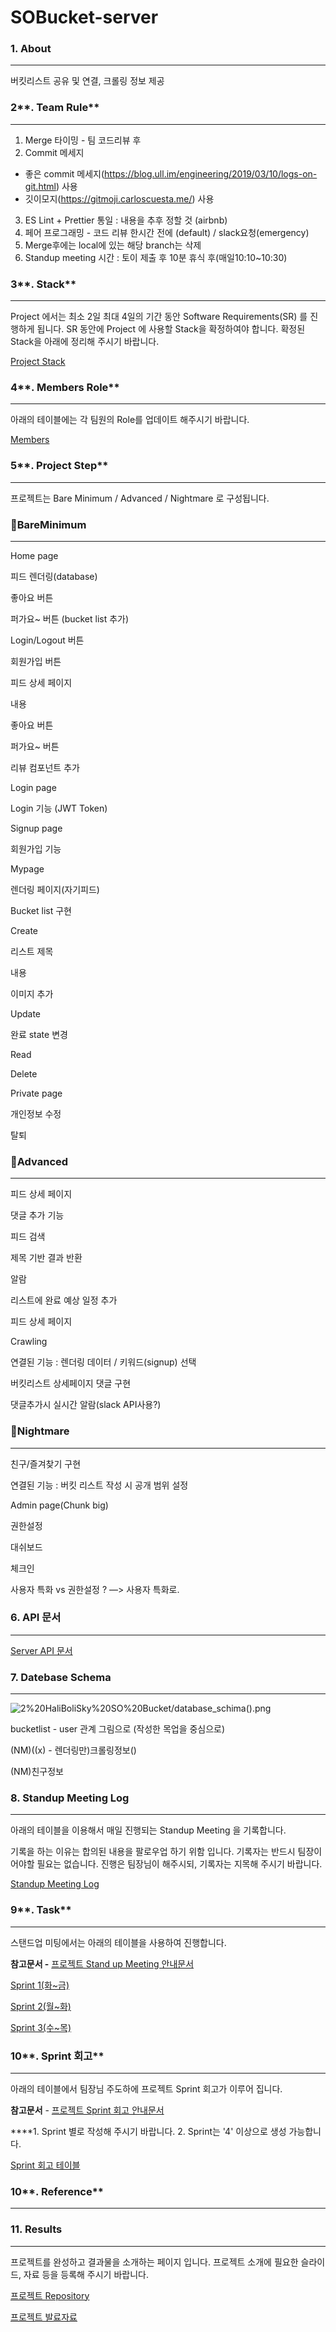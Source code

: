 # SOBucket-server

### **1. About**

---

버킷리스트 공유 및 연결, 크롤링 정보 제공

### 2**. Team Rule**

---

1. Merge 타이밍 - 팀 코드리뷰 후
2. Commit 메세지
 - 좋은 commit 메세지(https://blog.ull.im/engineering/2019/03/10/logs-on-git.html) 사용
 - 깃이모지(https://gitmoji.carloscuesta.me/) 사용
3. ES Lint + Prettier 통일 : 내용을 추후 정할 것 (airbnb)
4. 페어 프로그래밍 - 코드 리뷰 한시간 전에 (default) / slack요청(emergency)
5. Merge후에는 local에 있는 해당 branch는 삭제
6. Standup meeting 시간 : 토이 제출 후 10분 휴식 후(매일10:10~10:30)

### 3**. Stack**

---

Project 에서는 최소 2일 최대 4일의 기간 동안 Software Requirements(SR) 를 진행하게 됩니다. 
SR 동안에 Project 에 사용할 Stack을 확정하여야 합니다. 확정된 Stack을 아래에 정리해 주시기 바랍니다.

[Project Stack](https://www.notion.so/a2841e3948b74f529eeed0a394da073b)

### 4**. Members Role**

---

아래의 테이블에는 각 팀원의 Role를 업데이트 해주시기 바랍니다. 

[Members](https://www.notion.so/3fe89baa2d6a44dcb31bedcecf11bc2a)

### 5**. Project Step**

---

프로젝트는 Bare Minimum / Advanced / Nightmare 로 구성됩니다.

### 🐻BareMinimum

---

Home page

피드 렌더링(database)

좋아요 버튼

퍼가요~ 버튼 (bucket list 추가)

Login/Logout 버튼

회원가입 버튼

피드 상세 페이지

내용

좋아요 버튼

퍼가요~ 버튼

리뷰 컴포넌트 추가

Login page

Login 기능 (JWT Token)

Signup page

회원가입 기능

Mypage

렌더링 페이지(자기피드)

Bucket list 구현

Create

리스트 제목

내용

이미지 추가

Update

완료 state 변경

Read

Delete

Private page

개인정보 수정

탈퇴

### 🐯Advanced

---

피드 상세 페이지

댓글 추가 기능

피드 검색

제목 기반 결과 반환

알람

리스트에 완료 예상 일정 추가

피드 상세 페이지

Crawling 

연결된 기능 : 렌더링 데이터 / 키워드(signup) 선택

버킷리스트 상세페이지 댓글 구현

댓글추가시 실시간 알람(slack API사용?)

### 🦇Nightmare

---

친구/즐겨찾기 구현

연결된 기능 : 버킷 리스트 작성 시 공개 범위 설정

Admin page(Chunk big)

권한설정

대쉬보드

체크인

사용자 특화 vs 권한설정 ? —> 사용자 특화로.

### 6. API 문서

---

[Server API 문서](https://www.notion.so/745af9867f6740078e613d7d54f85420)

### 7. Datebase Schema

---

  

![2%20HaliBoliSky%20SO%20Bucket/database_schima().png](2%20HaliBoliSky%20SO%20Bucket/database_schima().png)

bucketlist - user 관계 그림으로 (작성한 목업을 중심으로)

(NM)((x) - 렌더링만)크롤링정보()

(NM)친구정보

### 8. Standup Meeting Log

---

아래의 테이블을 이용해서 매일 진행되는 Standup Meeting 을 기록합니다. 

기록을 하는 이유는 합의된 내용을 팔로우업 하기 위함 입니다. 
기록자는 반드시 팀장이어야할 필요는 없습니다. 진행은 팀장님이 해주시되, 기록자는 지목해 주시기 바랍니다. 

[Standup Meeting Log](https://www.notion.so/7e75c102527a457a8099024cece35389)

### 9**. Task**

---

스탠드업 미팅에서는 아래의 테이블을 사용하여 진행합니다.

**참고문서 -** [프로젝트 Stand up Meeting 안내문서](https://www.notion.so/codestates/Stand-up-Meeting-0fcccff1667a4a6f92bf879f3e928873)

[Sprint 1(화~금)](https://www.notion.so/1120a59466e1408ebaa652c687807974)

[Sprint 2(월~화)](https://www.notion.so/3511a930c82d4055ba3ad21977e4736e)

[Sprint 3(수~목)](https://www.notion.so/831dd0dbb79d4e87ad1dc66902112f1a)

### 10**. Sprint 회고**

---

아래의 테이블에서 팀장님 주도하에 프로젝트 Sprint 회고가 이루어 집니다.

**참고문서** - [프로젝트 Sprint 회고 안내문서](https://www.notion.so/codestates/Sprint-3671fc16580346b29155541c2d18d616)

****1. Sprint 별로 작성해 주시기 바랍니다. 
2. Sprint는 '4' 이상으로 생성 가능합니다.

[Sprint 회고 테이블](https://www.notion.so/5f7b2243be3b42759d98282e324b0fdf)

### 10**. Reference**

---

### **11. Results**

---

프로젝트를 완성하고 결과물을 소개하는 페이지 입니다. 
프로젝트 소개에 필요한 슬라이드, 자료 등을 등록해 주시기 바랍니다. 

[프로젝트 Repository](https://www.notion.so/347d1483f1d34b2a9f0a208f21342aac)

[프로젝트 발료자료](https://www.notion.so/52b6492da4d648449c8d47ee9f4180d5)
